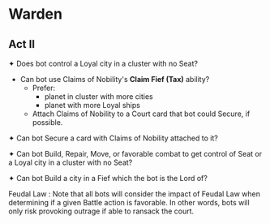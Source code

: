 # Warden

## Act II

✦ Does bot control a Loyal city in a cluster with no Seat?

- Can bot use Claims of Nobility's **Claim Fief (Tax)** ability?
	- Prefer:
		- planet in cluster with more cities
		- planet with more Loyal ships
	- Attach Claims of Nobility to a Court card that bot could Secure, if possible.

✦ Can bot Secure a card with Claims of Nobility attached to it?

✦ Can bot Build, Repair, Move, or favorable combat to get control of Seat or a Loyal city in a cluster with no Seat?

✦ Can bot Build a city in a Fief which the bot is the Lord of?

Feudal Law 
: Note that all bots will consider the impact of Feudal Law when determining if a given Battle action is favorable. In other words, bots will only risk provoking outrage if able to ransack the court.
